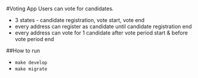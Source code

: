 #Voting App
Users can vote for candidates.

* 3 states - candidate registration, vote start, vote end
* every address can register as candidate until candidate registration end
* every address can vote for 1 candidate after vote period start & before vote period end

##How to run
- `make develop`
- `make migrate`